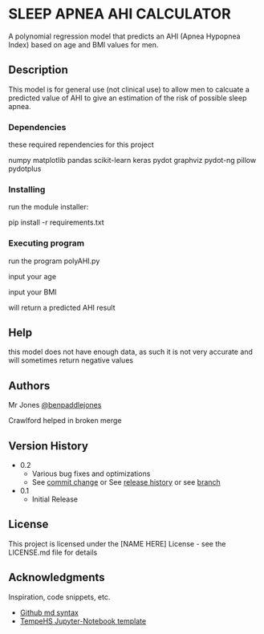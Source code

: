 # SLEEP APNEA AHI CALCULATOR

A polynomial regression model that predicts an AHI (Apnea Hypopnea Index) based on age and BMI values for men.

## Description

This model is for general use (not clinical use) to allow men to calcuate a predicted value of AHI to give an estimation of the risk of possible sleep apnea.

### Dependencies

these required rependencies for this project

numpy
matplotlib
pandas
scikit-learn
keras
pydot
graphviz
pydot-ng
pillow
pydotplus

### Installing

run the module installer:

pip install -r requirements.txt

### Executing program

run the program polyAHI.py

input your age

input your BMI

will return a predicted AHI result

## Help

this model does not have enough data, as such it is not very accurate and will sometimes return negative values

## Authors

Mr Jones
[@benpaddlejones](https://github.com/benpaddlejones)

Crawlford
helped in broken merge

## Version History

- 0.2
  - Various bug fixes and optimizations
  - See [commit change]() or See [release history]() or see [branch]()
- 0.1
  - Initial Release

## License

This project is licensed under the [NAME HERE] License - see the LICENSE.md file for details

## Acknowledgments

Inspiration, code snippets, etc.

- [Github md syntax](https://docs.github.com/en/get-started/writing-on-github/getting-started-with-writing-and-formatting-on-github/basic-writing-and-formatting-syntax)
- [TempeHS Jupyter-Notebook template](https://github.com/TempeHS/TempeHS_Jupyter-Notebook_DevContainer)
